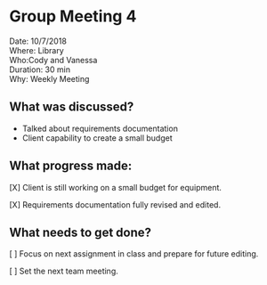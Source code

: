# Group Meeting 4

Date: 10/7/2018  
Where: Library  
Who:Cody and Vanessa  
Duration: 30 min  
Why: Weekly Meeting  

## What was discussed?
 * Talked about requirements documentation
 * Client capability to create a small budget

## What progress made:
 [X] Client is still working on a small budget for equipment.
 
 [X] Requirements documentation fully revised and edited.
## What needs to get done?
 [ ] Focus on next assignment in class and prepare for future editing.
 
 [ ] Set the next team meeting.
